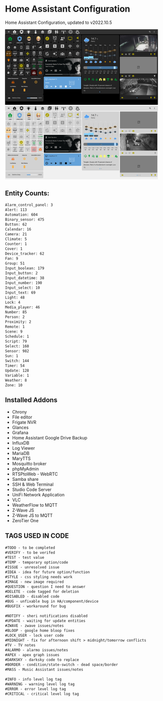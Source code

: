 # Home Assistant Configuration

Home Assistant Configuration, updated to v2022.10.5

![Home](https://github.com/jazzyisj/home-assistant-config/blob/master/www/screenshots/browser_home_2022_9_dark.png)
![Home](https://github.com/jazzyisj/home-assistant-config/blob/master/www/screenshots/browser_home_2022_9_light.png)

## Entity Counts:

    Alarm_control_panel: 3
    Alert: 113
    Automation: 604
    Binary_sensor: 475
    Button: 62
    Calendar: 16
    Camera: 21
    Climate: 5
    Counter: 1
    Cover: 1
    Device_tracker: 62
    Fan: 9
    Group: 51
    Input_boolean: 179
    Input_button: 2
    Input_datetime: 38
    Input_number: 190
    Input_select: 10
    Input_text: 69
    Light: 48
    Lock: 4
    Media_player: 46
    Number: 85
    Person: 2
    Proximity: 2
    Remote: 1
    Scene: 9
    Schedule: 1
    Script: 79
    Select: 160
    Sensor: 982
    Sun: 1
    Switch: 144
    Timer: 54
    Update: 128
    Variable: 1
    Weather: 8
    Zone: 10

## Installed Addons

- Chrony
- File editor
- Frigate NVR
- Glances
- Grafana
- Home Assistant Google Drive Backup
- InfluxDB
- Log Viewer
- MariaDB
- MaryTTS
- Mosquitto broker
- phpMyAdmin
- RTSPtoWeb - WebRTC
- Samba share
- SSH & Web Terminal
- Studio Code Server
- UniFi Network Application
- VLC
- WeatherFlow to MQTT
- Z-Wave JS
- Z-Wave JS to MQTT
- ZeroTier One

## TAGS USED IN CODE

    #TODO - to be completed
    #VERIFY - to be verifed
    #TEST - test value
    #TEMP - temporary option/code
    #ISSUE - unresolved issue
    #IDEA - idea for future option/function
    #STYLE - css styling needs work
    #IMAGE - new image required
    #QUESTION - question I need to answer
    #DELETE - code tagged for deletion
    #DISABLED - disabled code
    #BUG - unfixable bug in HA/component/device
    #BUGFIX - workaround for bug

    #NOTIFY - sheri notifications disabled
    #UPDATE - waiting for update entities
    #ZWAVE - zwave issues/notes
    #BLOOP - google home bloop fixes
    #LOCK_USER - lock user code
    #MIDNIGHT - fix for afternoon shift > midnight/tomorrow conflicts
    #TV - TV notes
    #ALARMO - alarmo issues/notes
    #APEX - apex graph issues
    #DARKSKY - darksky code to replace
    #BORDER - condition/state-switch - dead space/border
    #MASS - Music Assistant issues/notes

    #INFO - info level log tag
    #WARNING - warning level log tag
    #ERROR - error level log tag
    #CRITICAL - critical level log tag
